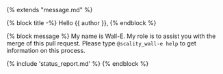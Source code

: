 {% extends "message.md" %}

{% block title -%}
Hello {{ author }},
{% endblock %}

{% block message %}
My name is Wall-E. My role is to assist you with the merge of this
pull request. Please type `@scality_wall-e help` to get
information on this process.

{% include 'status_report.md' %}
{% endblock %}
